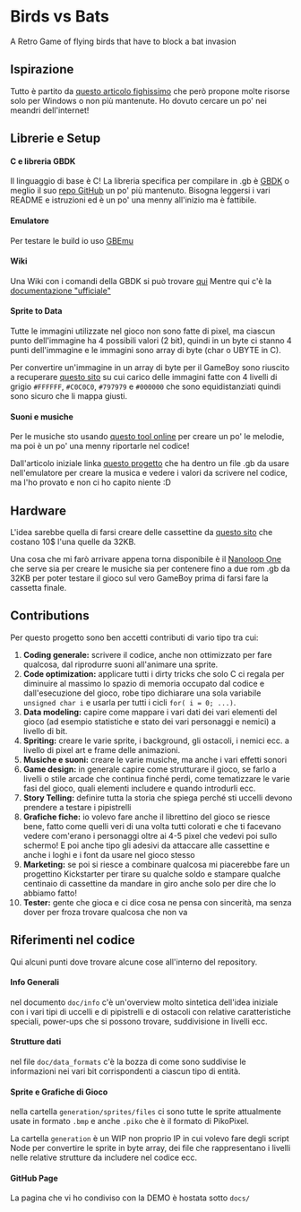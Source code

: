 # Birds vs Bats
A Retro Game of flying birds that have to block a bat invasion

## Ispirazione
Tutto è partito da [questo articolo fighissimo](https://www.gamasutra.com/blogs/DoctorLudos/20171207/311143/) che però propone molte risorse solo per Windows o non più mantenute. Ho dovuto cercare un po' nei meandri dell'internet!

## Librerie e Setup

#### C e libreria GBDK
Il linguaggio di base è C!
La libreria specifica per compilare in .gb è [GBDK](http://gbdk.sourceforge.net/) o meglio il suo [repo GitHub](https://github.com/gbdk-2020/gbdk-2020) un po' più mantenuto.
Bisogna leggersi i vari README e istruzioni ed è un po' una menny all'inizio ma è fattibile.

#### Emulatore
Per testare le build io uso [GBEmu](https://github.com/DanB91/GBEmu)

#### Wiki
Una Wiki con i comandi della GBDK si può trovare [qui](https://gbdev.gg8.se/wiki/articles/Main_Page)
Mentre qui c'è la [documentazione "ufficiale"](http://gbdk.sourceforge.net/doc/html/)

#### Sprite to Data
Tutte le immagini utilizzate nel gioco non sono fatte di pixel, ma ciascun punto dell'immagine ha 4 possibili valori (2 bit), quindi in un byte ci stanno 4 punti dell'immagine e le immagini sono array di byte (char o UBYTE in C).

Per convertire un'immagine in un array di byte per il GameBoy sono riuscito a recuperare [questo sito](https://web.archive.org/web/20180722231255/https://www.chrisantonellis.com/gameboy/gbtdg/) su cui carico delle immagini fatte con 4 livelli di grigio `#FFFFFF`, `#C0C0C0`, `#797979` e `#000000` che sono equidistanziati quindi sono sicuro che li mappa giusti.

#### Suoni e musiche
Per le musiche sto usando [questo tool online](https://www.beepbox.co/) per creare un po' le melodie, ma poi è un po' una menny riportarle nel codice!

Dall'articolo iniziale linka [questo progetto](https://github.com/Zal0/GBSoundDemo) che ha dentro un file .gb da usare nell'emulatore per creare la musica e vedere i valori da scrivere nel codice, ma l'ho provato e non ci ho capito niente :D

## Hardware
L'idea sarebbe quella di farsi creare delle cassettine da [questo sito](https://catskullelectronics.com/collections/game-boy/products/32k-gameboy-flash-cart) che costano 10$ l'una quelle da 32KB.

Una cosa che mi farò arrivare appena torna disponibile è il [Nanoloop One](https://www.nanoloop.com/one/index.html) che serve sia per creare le musiche sia per contenere fino a due rom .gb da 32KB per poter testare il gioco sul vero GameBoy prima di farsi fare la cassetta finale.

## Contributions
Per questo progetto sono ben accetti contributi di vario tipo tra cui:
1. __Coding generale:__ scrivere il codice, anche non ottimizzato per fare qualcosa, dal riprodurre suoni all'animare una sprite.
2. __Code optimization:__ applicare tutti i dirty tricks che solo C ci regala per diminuire al massimo lo spazio di memoria occupato dal codice e dall'esecuzione del gioco, robe tipo dichiarare una sola variabile `unsigned char i` e usarla per tutti i cicli `for( i = 0; ...)`.
3. __Data modeling:__ capire come mappare i vari dati dei vari elementi del gioco (ad esempio statistiche e stato dei vari personaggi e nemici) a livello di bit.
4. __Spriting:__ creare le varie sprite, i background, gli ostacoli, i nemici ecc. a livello di pixel art e frame delle animazioni.
5. __Musiche e suoni:__ creare le varie musiche, ma anche i vari effetti sonori
6. __Game design:__ in generale capire come strutturare il gioco, se farlo a livelli o stile arcade che continua finché perdi, come tematizzare le varie fasi del gioco, quali elementi includere e quando introdurli ecc.
7. __Story Telling:__ definire tutta la storia che spiega perché sti uccelli devono prendere a testare i pipistrelli
8. __Grafiche fiche:__ io volevo fare anche il librettino del gioco se riesce bene, fatto come quelli veri di una volta tutti colorati e che ti facevano vedere com'erano i personaggi oltre ai 4-5 pixel che vedevi poi sullo schermo! E poi anche tipo gli adesivi da attaccare alle cassettine e anche i loghi e i font da usare nel gioco stesso
9. __Marketing:__ se poi si riesce a combinare qualcosa mi piacerebbe fare un progettino Kickstarter per tirare su qualche soldo e stampare qualche centinaio di cassettine da mandare in giro anche solo per dire che lo abbiamo fatto!
10. __Tester:__ gente che gioca e ci dice cosa ne pensa con sincerità, ma senza dover per froza trovare qualcosa che non va

## Riferimenti nel codice
Qui alcuni punti dove trovare alcune cose all'interno del repository.

#### Info Generali
nel documento `doc/info` c'è un'overview molto sintetica dell'idea iniziale con i vari tipi di uccelli e di pipistrelli e di ostacoli con relative caratteristiche speciali, power-ups che si possono trovare, suddivisione in livelli ecc.

#### Strutture dati
nel file `doc/data_formats` c'è la bozza di come sono suddivise le informazioni nei vari bit corrispondenti a ciascun tipo di entità.

#### Sprite e Grafiche di Gioco
nella cartella `generation/sprites/files` ci sono tutte le sprite attualmente usate in formato `.bmp` e anche `.piko` che è il formato di PikoPixel.

La cartella `generation` è un WIP non proprio IP in cui volevo fare degli script Node per convertire le sprite in byte array, dei file che rappresentano i livelli nelle relative strutture da includere nel codice ecc.

#### GitHub Page
La pagina che vi ho condiviso con la DEMO è hostata sotto `docs/`
